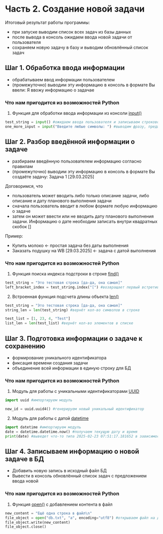 # Часть 2. Создание новой задачи

Итоговый результат работы программы:
- при запуске выводим список всех задач из базы данных
- после вывода в консоль ожидаем ввода новой задачи от пользователя
- сохраняем новую задачу в базу и выводим обновлённый список задач


## Шаг 1. Обработка ввода информации
- обрабатываем ввод информации пользователем
- (промежуточно) выводим эту информацию в консоль в формате
Вы ввели: Я ввожу информацию о задачае

### Что нам пригодится из возможностей Python

1) Функция для обработки ввода информации из консоли [input()]()
```python
test_string = input() #ожидаем ввода пользователя и записываем строковое значение в переменную
one_more_input = input("Введите любые символы: ") #выводим фразу, предшествующую вводу (как подсказка); ожидаем ввода пользователя и записываем строковое значение в переменную
```

## Шаг 2. Разбор введённой информации о задаче
- разбираем введённую пользователем информацию согласно правилам
- (промежуточно) выводим эту информацию в консоль в формате
Вы создаёте задачу: Задача 1 [29.03.2025]

Договоримся, что 
- пользователь может вводить либо только описание задачи, либо описание и дату планового выполнения задачи
- сначала пользователь вводит в любом формате любую информацию о задаче
- затем он может ввести или не вводить дату планового выполнения задачи. Информацию о дате необходим записать внутри квадратных скобок []

Пример:
- Купить молоко <- простая задача без даты выполнения
- Заказать подушку на WB [29.03.2025] <- задача с датой выполнения

### Что нам пригодится из возможностей Python

1) Функция поиска индекса подстроки в строке [find()](https://www.w3schools.com/python/ref_string_find.asp)
```python
test_string = "Это тестовая строка [да-да, она самая]"
left_bracket_index = test_string.index("[") #возвращает первый встретившийся индекс символа [ или -1, если символ не был найден
```

2) Встроенная функция подсчета длины объекта [len()](https://www.w3schools.com/python/ref_func_len.asp)
```python
test_string = "Это тестовая строка [да-да, она самая]"
string_len = len(test_string) #вернёт кол-во символов в строке

test_list = [1, 23, 4, "Test"]
list_len = len(test_list) #вернёт кол-во элементов в списке
```

## Шаг 3. Подготовка информации о задаче к сохранению
- формирование уникального идентификатора
- фиксация времени создания задачи
- объединение всей информации в единую строку для БД

### Что нам пригодится из возможностей Python

1) Модуль для работы с уникальными идентификаторами [UUID](https://docs.python.org/3/library/uuid.html#module-uuid)
```python
import uuid #импортируем модуль

new_id = uuid.uuid4() #генерируем новый уникальный идентификатор
```

2) Модуль для работы с датой [datetime](https://docs.python.org/3/library/datetime.html#module-datetime)
```python
import datetime #импортируем модуль
date = datetime.datetime.now() #получаем текущую дату и время
print(date) #выведет что-то типа 2025-02-23 07:51:17.181652 в зависимости от вашей локализации
```

## Шаг 4. Записываем информацию о новой задаче в БД
- Добавить новую запись в исходный файл БД
- Вывести в консоль обновлённый список задач с предложением ввода новой


### Что нам пригодится из возможностей Python

1) Функция [open()](https://docs.python.org/3/library/functions.html#open) с добавлением контента в файл
```python
new_content = "Ещё одна строка в файл\n"
file_object = open("db.txt", "a", encoding="utf8") #открываем файл на добавление контента - append
file_object.write(new_content)
file_object.close()
```
